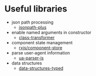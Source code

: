 # Useful libraries

- json path processing
  - [jsonpath-plus](https://www.npmjs.com/package/jsonpath-plus)
- enable named arguments in constructor
  - [class-transformer](https://www.npmjs.com/package/class-transformer)
- component state management
  - [rxjs/component-store](https://ngrx.io/guide/component-store)
- parse user-agent information
  - [ua-parser-js](https://www.npmjs.com/package/ua-parser-js)
- data structures
  - [data-structures-typed](https://www.npmjs.com/package/data-structure-typed)
